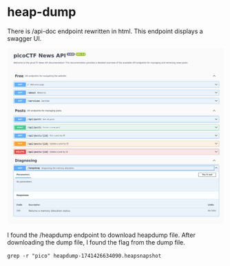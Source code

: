 # heap-dump

There is /api-doc endpoint rewritten in html.
This endpoint displays a swagger UI.

![heapdump_1](./heapdump_1.png)

I found the /heapdump endpoint to download heapdump file.
After downloading the dump file, I found the flag from the dump file.
```
grep -r "pico" heapdump-1741426634090.heapsnapshot
```
